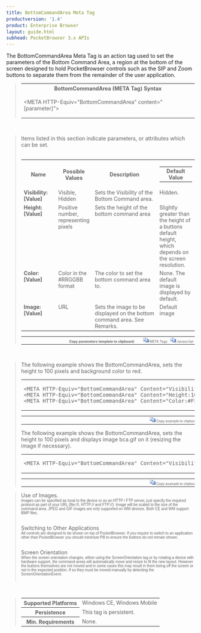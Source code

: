 ```yaml
---
title: BottomCommandArea Meta Tag
productversion: '1.4'
product: Enterprise Browser
layout: guide.html
subhead: PocketBrowser 3.x APIs
---
```


The BottomCommandArea Meta Tag is an action tag used to set the parameters of the Bottom Command Area, a region at the bottom of the screen designed to hold PocketBrowser controls such as the SIP and Zoom buttons to separate them from the remainder of the user application.

<div id="SyntaxSpan" style="display:block">
<blockquote>
<table class="clsSyntax" cellspacing="1" cellpadding="3" width="95%">
<tr>
<th class="clsSyntaxHeadings">BottomCommandArea (META Tag) Syntax
</th>
</tr>
<tr>
<td class="clsSyntaxCells">
  <p>&lt;META HTTP-Equiv="BottomCommandArea" content="[parameter]"&gt;</p>
</td>
</tr>
</table>
</blockquote><br></div>
<div id="ParametersWSpan" style="display:block">
<blockquote>
Items listed in this section indicate parameters, or attributes which can be set.
<BR><BR><table class="clsSyntax" cellspacing="1" cellpadding="3" width="95%">
<col width="20%">
<col width="20%">
<col width="38%">
<col width="22%">
<tr>
<th class="clsSyntaxHeadings">Name</th>
<th class="clsSyntaxHeadings">Possible Values</th>
<th class="clsSyntaxHeadings">Description</th>
<th class="clsSyntaxHeadings">
  <table cellspacing="0" cellpadding="0">
    <tr>
      <td width="85%" class="clsSyntaxHeadings" style="border-bottom-style: none;">Default Value</td>
    </tr>
  </table>
</th>
</tr>
<tr>
<td valign="top" class="clsSyntaxCells"><b>Visibility:[Value]
							</b></td>
<td valign="top" class="clsSyntaxCells">Visible, Hidden</td>
<td valign="top" class="clsSyntaxCells">Sets the Visibility of the Bottom Command area.</td>
<td valign="top" class="clsSyntaxCells">Hidden.</td>
</tr>
<tr>
<td valign="top" class="clsSyntaxCells"><b>Height:[Value]
							</b></td>
<td valign="top" class="clsSyntaxCells">Positive number, representing pixels</td>
<td valign="top" class="clsSyntaxCells">Sets the height of the bottom command area</td>
<td valign="top" class="clsSyntaxCells">Slightly greater than the height of a buttons default height, which depends on the screen resolution.</td>
</tr>
<tr>
<td valign="top" class="clsSyntaxCells"><b>Color:[Value]
							</b></td>
<td valign="top" class="clsSyntaxCells">Color in the #RRGGBB format</td>
<td valign="top" class="clsSyntaxCells">The color to set the bottom command area to.</td>
<td valign="top" class="clsSyntaxCells">None. The default image is displayed by default.</td>
</tr>
<tr>
<td valign="top" class="clsSyntaxCells"><b>Image:[Value]
							</b></td>
<td valign="top" class="clsSyntaxCells">URL</td>
<td valign="top" class="clsSyntaxCells">Sets the image to be displayed on the bottom command area.  See Remarks.</td>
<td valign="top" class="clsSyntaxCells">Default image</td>
</tr>
</table>
<table cellspacing="1" cellpadding="3" width="95%">
<col width="78%">
<col width="8%">
<col width="1%">
<col width="5%">
<col width="1%">
<col width="5%">
<col width="2%">
<tr align="right">
<td></td>
<td valign="bottom" style="border-bottom-style: none;font-weight:normal;font-size:xx-small;"><nobr><b>Copy parameters template to clipboard:</b></nobr></td>
<td></td>
<td valign="bottom" style="border-bottom-style: none;font-weight:normal;font-size:xx-small;"><nobr><img id="imgCopyDefaultsW" alt="Copy META Tag template to clipboard" onclick="CopyTemplate('txtMETATemplateW')" onmouseover="this.style.cursor='hand'" src="../Resources/CopyDefaults.gif">
			META Tags
		</nobr></td>
<td></td>
<td valign="middle" style="border-bottom-style: none;font-weight:normal;font-size:xx-small;"><nobr><img id="imgCopyDefaultsW" alt="Copy Javascript template to clipboard" onclick="CopyTemplate('txtJavascriptTemplateW')" onmouseover="this.style.cursor='hand'" src="../Resources/CopyDefaults.gif">
			Javascript
		</nobr></td>
<td></td>
</tr>
</table>
<div style="display:none"><textarea id="txtMETATemplateW">&lt;!-- 
The BottomCommandArea META Tag is an action tag used to set the parameters of the Bottom Command Area. The bottom command area is a region at the bottom of the screen designed to hold PocketBrowser controls such as the SIP button or Zoom button to separate them from the rest of the user application.
--&gt;

&lt;!-- &lt;META HTTP-Equiv="BottomCommandArea" Content="Visibility:[Value]"&gt; --&gt;      &lt;!-- Sets the Visibility of the Bottom Command area. --&gt;
&lt;!-- &lt;META HTTP-Equiv="BottomCommandArea" Content="Height:[Value]"&gt; --&gt;      &lt;!-- Sets the height of the bottom command area --&gt;
&lt;!-- &lt;META HTTP-Equiv="BottomCommandArea" Content="Color:[Value]"&gt; --&gt;      &lt;!-- The color to set the bottom command area to. --&gt;
&lt;!-- &lt;META HTTP-Equiv="BottomCommandArea" Content="Image:[Value]"&gt; --&gt;      &lt;!-- Sets the image to be displayed on the bottom command area.  See Remarks. --&gt;</textarea></div>
<div style="display:none"><textarea id="txtJavascriptTemplateW">&lt;script&gt;
/*
The BottomCommandArea META Tag is an action tag used to set the parameters of the Bottom Command Area. The bottom command area is a region at the bottom of the screen designed to hold PocketBrowser controls such as the SIP button or Zoom button to separate them from the rest of the user application.
*/

function doBottomCommandAreaInit()
{
var objGeneric = new ActiveXObject("PocketBrowser.Generic");

//objGeneric.InvokeMETAFunction('BottomCommandArea', 'Visibility:[Value]');      /* Sets the Visibility of the Bottom Command area. */
//objGeneric.InvokeMETAFunction('BottomCommandArea', 'Height:[Value]');      /* Sets the height of the bottom command area */
//objGeneric.InvokeMETAFunction('BottomCommandArea', 'Color:[Value]');      /* The color to set the bottom command area to. */
//objGeneric.InvokeMETAFunction('BottomCommandArea', 'Image:[Value]');      /* Sets the image to be displayed on the bottom command area.  See Remarks. */

}
&lt;/script&gt;</textarea></div>
</blockquote><br></div>

<div id="ExamplesSpan" style="display:block">
<blockquote>
<p>The following example shows the BottomCommandArea, sets the height to 100 pixels and background color to red.</p>
<table class="clsSyntax" cellspacing="1" cellpadding="3" width="95%">
<tr>
<td>
  <pre class="clsSyntaxCells">
&lt;META HTTP-Equiv="BottomCommandArea" Content="Visibility:Visible"&gt;
&lt;META HTTP-Equiv="BottomCommandArea" Content="Height:100"&gt;
&lt;META HTTP-Equiv="BottomCommandArea" Content="Color:#FF0000"&gt;
</pre>
</td>
</tr>
</table>
<table cellspacing="1" cellpadding="3" width="95%">
<col width="85%">
<col width="15%">
<tr align="right">
<td></td>
<td valign="bottom" style="border-bottom-style: none;font-weight:normal;font-size:xx-small;"><nobr><img id="imgCopyDefaults" alt="Copy example to clipboard" onmouseover="this.style.cursor='hand'" src="../Resources/CopyDefaults.gif" onclick="CopyTemplate('ID0EIC');">
			Copy example to clipboard
		</nobr></td>
</tr>
</table>
<div id="Examples" style="display:none"><textarea id="ID0EIC">&lt;!-- 
The following example shows the BottomCommandArea, sets the height to 100 pixels and background color to red.
--&gt;

&lt;META HTTP-Equiv="BottomCommandArea" Content="Visibility:Visible"&gt;
&lt;META HTTP-Equiv="BottomCommandArea" Content="Height:100"&gt;
&lt;META HTTP-Equiv="BottomCommandArea" Content="Color:#FF0000"&gt;
</textarea></div>
<p>The following example shows the BottomCommandArea, sets the height to 100 pixels and displays image bca.gif on it (resizing the image if necessary).</p>
<table class="clsSyntax" cellspacing="1" cellpadding="3" width="95%">
<tr>
<td>
  <pre class="clsSyntaxCells">
&lt;META HTTP-Equiv="BottomCommandArea" Content="Visibility:Visible; Height:100; Image:url('http://myaddress/bca.gif')"&gt;
</pre>
</td>
</tr>
</table>
<table cellspacing="1" cellpadding="3" width="95%">
<col width="85%">
<col width="15%">
<tr align="right">
<td></td>
<td valign="bottom" style="border-bottom-style: none;font-weight:normal;font-size:xx-small;"><nobr><img id="imgCopyDefaults" alt="Copy example to clipboard" onmouseover="this.style.cursor='hand'" src="../Resources/CopyDefaults.gif" onclick="CopyTemplate('ID0EPC');">
			Copy example to clipboard
		</nobr></td>
</tr>
</table>
<div id="Examples" style="display:none"><textarea id="ID0EPC">&lt;!-- 
The following example shows the BottomCommandArea, sets the height to 100 pixels and displays image bca.gif on it (resizing the image if necessary).
--&gt;

&lt;META HTTP-Equiv="BottomCommandArea" Content="Visibility:Visible; Height:100; Image:url('http://myaddress/bca.gif')"&gt;
</textarea></div>
</blockquote>
</div>
<div id="RemarksSpan" style="display:block">
<blockquote>
<DIV class="clsRef">Use of Images.</DIV>
<DIV style="font-family:verdana,arial,helvetica;font-size:x-small;">Images can be specified as local to the device or on an HTTP / FTP server, just specify the required protocol as part of your URL (file://\, HTTP:// and FTP://).  Image will be scaled to the size of the command area.  JPEG and GIF images are only supported on WM devices.  Both CE and WM support BMP files.</DIV>
<pre style="font-family:courier;font-size:small;"></pre>
<DIV class="clsRef">Switching to Other Applications</DIV>
<DIV style="font-family:verdana,arial,helvetica;font-size:x-small;">All controls are designed to be shown on top of PocketBrowser.  If you require to switch to an application other than PocketBrowser you should minimize PB to ensure the buttons do not remain shown.</DIV>
<pre style="font-family:courier;font-size:small;"></pre>
<DIV class="clsRef">Screen Orientation</DIV>
<DIV style="font-family:verdana,arial,helvetica;font-size:x-small;">When the screen orientation changes, either using the ScreenOrientation tag or by rotating a device with hardware support, the command areas will automatically move and resize to fit the new layout. However the buttons themselves are not moved and in some cases this may result in them being off the screen or not in the expected position. If so they must be moved manually by detecting the ScreenOrientationEvent.</DIV>
<pre style="font-family:courier;font-size:small;"></pre>
</blockquote><br></div>
<div id="InfoSpan" style="display:block">
<blockquote>
<table>
<tr>
<th>Supported Platforms</th>
<td>Windows CE, Windows Mobile</td>
</tr>
<tr>
<th>Persistence</th>
<td>This tag is persistent.</td>
</tr>
<tr>
<th>Min. Requirements</th>
<td>None.</td>
</tr>
</table>
</blockquote><br></div>
<div id="DefaultParamsSpan" style="display:none">
<pre><textarea id="DefaultParameters"></textarea></pre>
</div>
